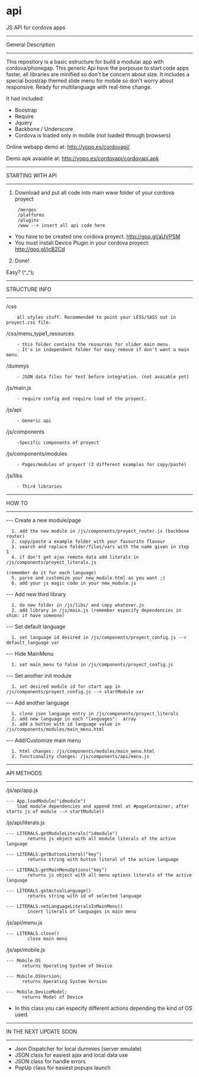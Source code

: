 api
===

JS API for cordova apps

****************************************************************************************
  General Description
****************************************************************************************

This repository is a basic estructure for build a modular app with cordova/phonegap. 
This generic Api have the porpouse to start code apps faster, all libraries are minified so don't be concern about size.
It includes a special boostrap themed slide menu for mobile so don't worry about responsive. 
Ready for multilanguage with real-time change.

It had included:
- Boostrap
- Require
- Jquery
- Backbone / Underscore
- Cordova is loaded only in mobile (not loaded through browsers)

Online webapp demo at:
http://yopo.es/cordovapi/

Demo apk avaiable at:
http://yopo.es/cordovapi/cordovapi.apk



****************************************************************************************
  STARTING WITH API
****************************************************************************************

1. Download and put all code into main www folder of your cordova proyect

        /merges
        /platforms
        /plugins
        /www --> insert all api code here

* You have to be created one cordova proyect. http://goo.gl/aUVPSM
* You must install Device Plugin in your cordova proyect: http://goo.gl/jcB2Cd 


2. Done!


Easy? (^_^)¡




****************************************************************************************
  STRUCTURE INFO
****************************************************************************************


/css 

        all styles stuff. Recommended to point your LESS/SASS out in proyect.css file.

/css/menu_type1_resources 

        - this folder contains the resources for slider main menu. 
        - It's in independent folder for easy remove if don't want a main menu.

/dummys  

        - JSON data files for test before integration. (not avaiable yet)

/js/main.js 

        - require config and require load of the proyect.

/js/api 

        - Generic api

/js/components 

        -Specific components of proyect 

/js/components/modules 

        - Pages/modules of proyect (3 different examples for copy/paste)

/js/libs

        - Third libraries




****************************************************************************************
  HOW TO
****************************************************************************************

  --- Create a new module/page
   
      1. add the new module in /js/components/proyect_router.js (backbone router)
      2. copy/paste a example folder with your favourite flavour
      3. search and replace folder/files/vars with the name given in step 1
      4. if don't get ajax remote data add literals in /js/components/proyect_literals.js 
                                                                      (remember do it for each language)
      5. parse and customize your new_module.html as you want ;)
      6. add your js magic code in your new_module.js

  --- Add new third library

      1. do new folder in /js/libs/ and copy whatever.js
      2. add library in /js/main.js (remember especify dependencies in shim: if have someone)

  --- Set default language

      1. set language id desired in /js/components/proyect_config.js --> default_language var

  --- Hide MainMenu
   
      1. set main_menu to false in /js/components/proyect_config.js
      
  --- Set another init module 

      1. set desired module id for start app in /js/components/proyect_config.js --> startModule var
      
  --- Add another language

      1. clone json language entry in /js/components/proyect_literals
      2. add new language in each "languages":  array
      3. add a button with id language value in /js/components/modules/main_menu.html
      
  --- Add/Customize main menu

      1. html changes: /js/components/modules/main_menu.html
      2. functionality changes: /js/components/api/menu.js






****************************************************************************************
  API METHODS
****************************************************************************************
/js/api/app.js
    
    --- App.loadModule("idmodule")
        load module dependencies and append html at #pageContainer, after starts js of module --> startModule() 

/js/api/literals.js

    --- LITERALS.getModuleLiterals("idmodule")
            returns js object with all module literals of the active language
            
    --- LITERALS.getButtonLiteral("key")
            returns string with button literal of the active language
            
    --- LITERALS.getMainMenuOptions("key")
            returns js object with all menu options literals of the active language
            
    --- LITERALS.getActualLanguage()
            returns string with id of selected language
    
    --- LITERALS.setLanguageLiteralsInMainMenu()
            insert literals of languages in main menu
        
  
/js/api/menu.js
    
    --- LITERALS.close()
            close main menú
            

/js/api/mobile.js

    --- Mobile.OS 
          returns Operating System of Device

    --- Mobile.OSVersion;
          returns Operating System Version

    --- Mobile.DeviceModel;
          returns Model of Device

* In this class you can especify different actions depending the kind of OS used.


****************************************************************************************
  IN THE NEXT UPDATE SOON
****************************************************************************************
- Json Dispatcher for local dummies (server emulate)
- JSON class for easiest ajax and local data use
- JSON class for handle errors
- PopUp class for easiest popups launch





    


